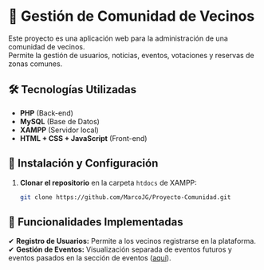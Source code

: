 # 🏢 Gestión de Comunidad de Vecinos

Este proyecto es una aplicación web para la administración de una comunidad de vecinos.  
Permite la gestión de usuarios, noticias, eventos, votaciones y reservas de zonas comunes.  

## 🛠️ Tecnologías Utilizadas

- **PHP** (Back-end)
- **MySQL** (Base de Datos)
- **XAMPP** (Servidor local)
- **HTML + CSS + JavaScript** (Front-end)

## 🚀 Instalación y Configuración

1. **Clonar el repositorio** en la carpeta `htdocs` de XAMPP:
   ```sh
   git clone https://github.com/MarcoJG/Proyecto-Comunidad.git
## 📌 Funcionalidades Implementadas

✔ **Registro de Usuarios:** Permite a los vecinos registrarse en la plataforma.  
✔ **Gestión de Eventos:** Visualización separada de eventos futuros y eventos pasados en la sección de eventos ([aquí](http://localhost/Proyecto-Comunidad/web/src/eventos/eventos.php)).